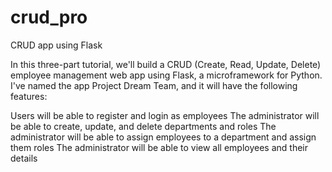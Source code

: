 # crud_pro
CRUD app using Flask

In this three-part tutorial, we'll build a CRUD (Create, Read, Update, Delete) employee management web app using Flask, a microframework for Python. I've named the app Project Dream Team, and it will have the following features:

Users will be able to register and login as employees
The administrator will be able to create, update, and delete departments and roles
The administrator will be able to assign employees to a department and assign them roles
The administrator will be able to view all employees and their details
